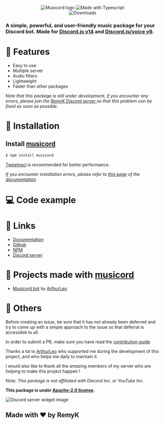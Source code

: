 <p align="center">
  <img src="https://media.discordapp.net/attachments/550365717996896278/956351450236223518/logo_musicord.png?width=1440&height=320" alt="Musicord logo">
  <img src="https://forthebadge.com/images/badges/made-with-typescript.svg" alt="Made with Typescript"> 
  <br>
  <img src="https://img.shields.io/npm/dt/discord-together?style=for-the-badge" alt="Downloads">
</p>

<h3><strong>A simple, powerful, and user-friendly music package for your Discord bot. Made for <a href="https://www.npmjs.com/package/discord.js">Discord.js v14</a> and <a href="https://www.npmjs.com/package/@discordjs/voice">Discord.js/voice v9</a>.</strong></h3>

# 🔑 Features
- Easy to use
- Multiple server
- Audio filters
- Lightweight
- Faster than other packages

*Note that this package is still under development, if you encounter any errors, please join the [RemyK Discord server ](https://discord.gg/UBUSgw4) so that this problem can be fixed as soon as possible.*

# 🔩 Installation
## Install [musicord](https://www.npmjs.com/package/musicord)
```sh
$ npm install musicord
```

[Tweetnacl](https://www.npmjs.com/package/tweetnacl) is recommended for better performance.

*If you encounter installation errors, please refer to [this page]() of the [documentation]()*


# 💻 Code example


# 🔗 Links
 - [Documentation]()
 - [Github](https://github.com/RemyK888/musicord)
 - [NPM](https://www.npmjs.com/package/musicord)
 - [Discord server](https://discord.gg/UBUSgw4)

# 🌌 Projects made with [musicord]()
 - [Musicord bot]() by [ArthurLeo](https://github.com/ArthurLeo13)

# 🚀 Others

Before creating an issue, be sure that it has not already been deferred and try to come up with a simple approach to the issue so that deferral is accessible to all.

In order to submit a PR, make sure you have read the [contribution guide]()

Thanks a lot to [ArthurLeo]() who supported me during the development of this project, and who helps me daily to maintain it.

I would also like to thank all the amazing members of my server who are helping to make this project happen !

*Note: This package is not affiliated with Discord Inc. or YouTube Inc.*

<strong>This package is under [Apache-2.0 license](https://www.apache.org/licenses/LICENSE-2.0).</strong>

<img src="https://discord.com/api/guilds/713699044811341895/widget.png?style=banner2" alt="Discord server widget image">

<br>

## **Made with ❤ by RemyK**
